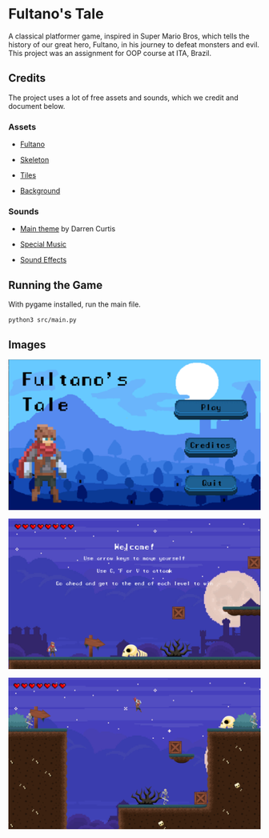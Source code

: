 # Fultano's Tale

A classical platformer game, inspired in Super Mario Bros, which tells the history of our great hero, Fultano, in his journey to defeat monsters and evil. This project was an assignment for OOP course at ITA, Brazil.

## Credits

The project uses a lot of free assets and sounds, which we credit and document below.

### Assets

* [Fultano](https://rvros.itch.io/animated-pixel-hero)

* [Skeleton](https://sanctumpixel.itch.io/sword-skeleton-pixel-art-character)

* [Tiles](https://www.gameart2d.com/freebies.html)

* [Background](https://www.reddit.com/r/PixelArt/comments/5nf8bo/oc_medieval_background/)

### Sounds
* [Main theme](https://www.darrencurtismusic.com/) by Darren Curtis

* [Special Music](https://www.youtube.com/watch?v=stdyhfeYxxI&ab_channel=ClubMusic80s)

* [Sound Effects](https://mixkit.co/free-sound-effects/)

## Running the Game

With pygame installed, run the main file.

```
python3 src/main.py
```

## Images

![This is an image1](/screenshots/main_menu.png)

![This is an image2](/screenshots/playing_1.png)

![This is an image3](/screenshots/playing_2.png)
